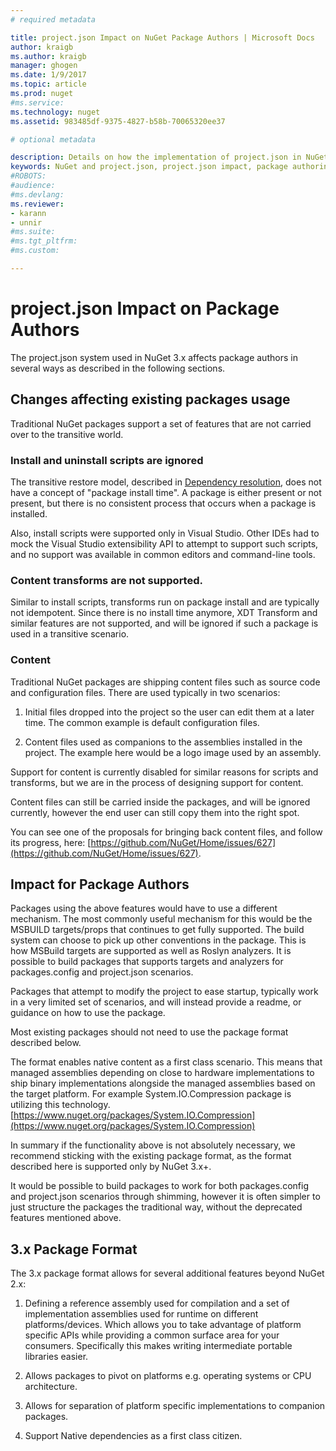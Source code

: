 ```yaml
---
# required metadata

title: project.json Impact on NuGet Package Authors | Microsoft Docs
author: kraigb
ms.author: kraigb
manager: ghogen
ms.date: 1/9/2017
ms.topic: article
ms.prod: nuget
#ms.service:
ms.technology: nuget
ms.assetid: 983485df-9375-4827-b58b-70065320ee37

# optional metadata

description: Details on how the implementation of project.json in NuGet 3.x affects package authors, such as unsupported features, content, and package format.
keywords: NuGet and project.json, project.json impact, package authoring considerations, project.json features
#ROBOTS:
#audience:
#ms.devlang:
ms.reviewer:
- karann
- unnir
#ms.suite:
#ms.tgt_pltfrm:
#ms.custom:

---
```


# project.json Impact on Package Authors

The project.json system used in NuGet 3.x affects package authors in several ways as described in the following sections.

## Changes affecting existing packages usage

Traditional NuGet packages support a set of features that are not carried over to the transitive world.

### Install and uninstall scripts are ignored

The transitive restore model, described in [Dependency resolution](../consume-packages/dependency-resolution.md#dependency-resolution-in-nuget-3x), does not have a concept of "package install time". A package is either present or not present, but there is no consistent process that occurs when a package is installed.

Also, install scripts were supported only in Visual Studio. Other IDEs had to mock the Visual Studio extensibility API to attempt to support such scripts, and no support was available in common editors and command-line tools.

### Content transforms are not supported.

Similar to install scripts, transforms run on package install and are typically not idempotent. Since there is no install time anymore, XDT Transform and similar features are not supported, and will be ignored if such a package is used in a transitive scenario.


### Content

Traditional NuGet packages are shipping content files such as source code and configuration files. There are used typically in two scenarios:

1. Initial files dropped into the project so the user can edit them at a later time. The common example is default configuration files.

2. Content files used as companions to the assemblies installed in the project. The example here would be a logo image used by an assembly.

Support for content is currently disabled for similar reasons for scripts and transforms, but we are in the process of designing support for content.

Content files can still be carried inside the packages, and will be ignored currently, however the end user can still copy them into the right spot.

You can see one of the proposals for bringing back content files, and follow its progress, here: [https://github.com/NuGet/Home/issues/627](https://github.com/NuGet/Home/issues/627).

## Impact for Package Authors

Packages using the above features would have to use a different mechanism. The most commonly useful mechanism for this would be the MSBUILD targets/props that continues to get fully supported. The build system can choose to pick up other conventions in the package. This is how MSBuild targets are supported as well as Roslyn analyzers. It is possible to build packages that supports targets and analyzers for packages.config and project.json scenarios.

Packages that attempt to modify the project to ease startup, typically work in a very limited set of scenarios, and will instead provide a readme, or guidance on how to use the package.

Most existing packages should not need to use the package format described below.

The format enables native content as a first class scenario. This means that managed assemblies depending on close to hardware implementations to ship binary implementations alongside the managed assemblies based on the target platform. For example System.IO.Compression package is utilizing this technology. [https://www.nuget.org/packages/System.IO.Compression](https://www.nuget.org/packages/System.IO.Compression)

In summary if the functionality above is not absolutely necessary, we recommend sticking with the existing package format, as the format described here is supported only by NuGet 3.x+.

It would be possible to build packages to work for both packages.config and project.json scenarios through shimming, however it is often simpler to just structure the packages the traditional way, without the deprecated features mentioned above.


## 3.x Package Format  ##

The 3.x package format allows for several additional features beyond NuGet 2.x:

1. Defining a reference assembly used for compilation and a set of implementation assemblies used for runtime on different platforms/devices. Which allows you to take advantage of platform specific APIs while providing a common surface area for your consumers. Specifically this makes writing intermediate portable libraries easier.

2. Allows packages to pivot on platforms e.g. operating systems or CPU architecture.

3. Allows for separation of platform specific implementations to companion packages.

4. Support Native dependencies as a first class citizen.